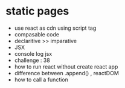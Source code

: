 # static pages
- use react as cdn  using script tag 
- compasable code 
- declaritive >> imparative
- JSX
- console log jsx
- challenge : 38
- how to run react without create react app 
- difference between .append() , reactDOM 
- how to call a function 
